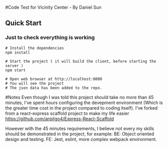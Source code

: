 #Code Test for Vicinity Center - By Daniel Sun

## Quick Start
### Just to check everything is working
```
# Install the dependencies
npm install

# Start the project ( it will build the client, before starting the server )
npm start

# Open web browser at http://localhost:8080
# You will see the project
# The json data has been added to the repo.
```
#Notes
Even though I was told this project should take no more than 45 minutes, I've spent hours configuring the devepment environment (Which is the greater time cost in the project compared to coding itself).
I've forked from a react-express scaffold project to make my life easier 
https://github.com/arpitgo4/Express-React-Scaffold

However with the 45 minutes requirements, I believe not every my skills should be demonstrated in the project, for example:
BE: Object oriented design and testing.
FE: Jest, eslint, more complex webpack environment.